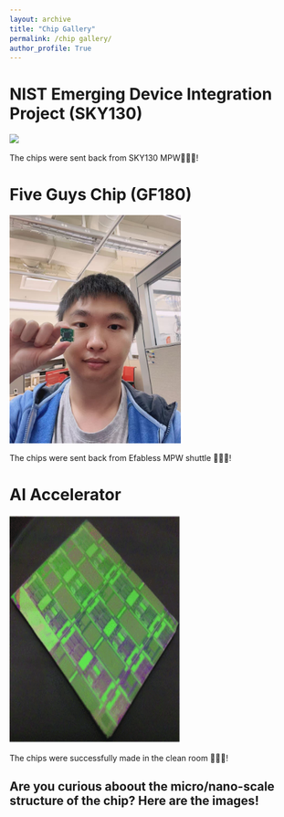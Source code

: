 ```yaml
---
layout: archive
title: "Chip Gallery"
permalink: /chip gallery/
author_profile: True
---
```


# NIST Emerging Device Integration Project (SKY130)

<img src="/images/NTU-1.jpg">

The chips were sent back from SKY130 MPW🎉🎉🎉!


# Five Guys Chip (GF180)

<!--img src="/images/chip_180.jpg"-->
<!--img src="/images/chip_180.jpg" style="max-height: 50px; max-width: 50px;" /-->
<img src="/images/chip_180.jpg" width="300" height="400" alt="Description">

The chips were sent back from Efabless MPW shuttle 🎉🎉🎉!


# AI Accelerator
<img src="/images/memristor_accel.PNG" width="300" height="400" alt="Description">

The chips were successfully made in the clean room 🎉🎉🎉!


## Are you curious aboout the micro/nano-scale structure of the chip? Here are the images!

